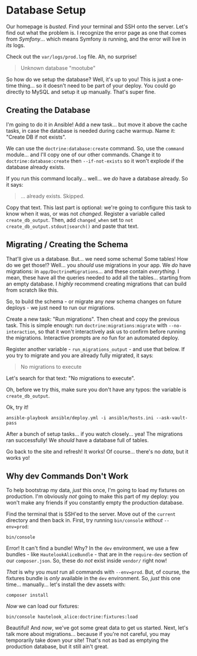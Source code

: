 # Database Setup

Our homepage is *busted*. Find your terminal and SSH onto the server. Let's find
out what the problem is. I recognize the error page as one that comes from *Symfony*...
which means Symfony *is* running, and the error will live in *its* logs.

Check out the `var/logs/prod.log` file. Ah, no surprise!

> Unknown database "mootube"

So how do we setup the database? Well, it's up to you! This is just a one-time
thing... so it doesn't need to be part of your deploy. You could go directly to MySQL
and setup it up manually. That's super fine.

## Creating the Database

I'm going to do it in Ansible! Add a new task... but move it above the cache tasks,
in case the database is needed during cache warmup. Name it: "Create DB if not exists".

We can use the `doctrine:database:create` command. So, use the `command` module...
and I'll copy one of our other commands. Change it to `doctrine:database:create`
then `--if-not-exists` so it won't explode if the database already exists.

If you run this command locally... well... we *do* have a database already.
So it says:

> ... already exists. Skipped.

Copy that text. This last part is optional: we're going to configure this task
to know when it was, or was not *changed*. Register a variable called `create_db_output`.
Then, add `changed_when` set to `not create_db_output.stdout|search()` and
paste that text.

## Migrating / Creating the Schema

That'll give us a database. But... we need some schema! Some tables! How do we
get those!? Well... you *should* use migrations in your app. We *do* have migrations:
in `app/DoctrineMigrations`... and these contain *everything*. I mean, these have
all the queries needed to add all the tables... starting from an empty database.
I *highly* recommend creating migrations that can build from scratch like this.

So, to build the schema - or migrate any *new* schema changes on future deploys -
we just need to run our migrations.

Create a new task: "Run migrations". Then cheat and copy the previous task. This
is simple enough: run `doctrine:migrations:migrate` with `--no-interaction`, so
that it won't interactively ask us to confirm before running the migrations. Interactive
prompts are *no* fun for an automated deploy.

Register another variable - `run_migrations_output` - and use that below. If
you try to migrate and you are already fully migrated, it says:

> No migrations to execute

Let's search for that text: "No migrations to execute".

Oh, before we try this, make sure you don't have any typos: the variable is
`create_db_output`.

Ok, try it!

```terminal-silent
ansible-playbook ansible/deploy.yml -i ansible/hosts.ini --ask-vault-pass
```

After a bunch of setup tasks... if you watch closely... yea! The migrations ran
successfully! We *should* have a database full of tables.

Go back to the site and refresh! It works! Of course... there's no *data*, but it
works yo!

## Why dev Commands Don't Work

To help bootstrap my data, *just* this once, I'm going to load my fixtures on production.
I'm obviously *not* going to make this part of my deploy: you won't make any friends
if you constantly empty the production database.

Find the terminal that is SSH'ed to the server. Move out of the `current` directory
and then back in. First, try running `bin/console` *without* `--env=prod`:

```terminal-silent
bin/console
```

Error! It can't find a bundle! Why? In the `dev` environment, we use a few bundles -
like `HautelookAliceBundle` - that are in the `require-dev` section of our `composer.json`.
So, these do *not* exist inside `vendor/` right now!

*That* is why you *must* run all commands with `--env=prod`. But, of course, the
fixtures bundle is *only* available in the `dev` environment. So, *just* this one
time... manually... let's install the dev assets with:

```terminal
composer install
```

*Now* we can load our fixtures:

```terminal
bin/console hautelook_alice:doctrine:fixtures:load
```

Beautiful! And *now*, we've got some great data to get us started. Next, let's
talk more about migrations... because if you're not careful, you may temporarily
take down your site! That's not as bad as emptying the production database, but
it still ain't great.
